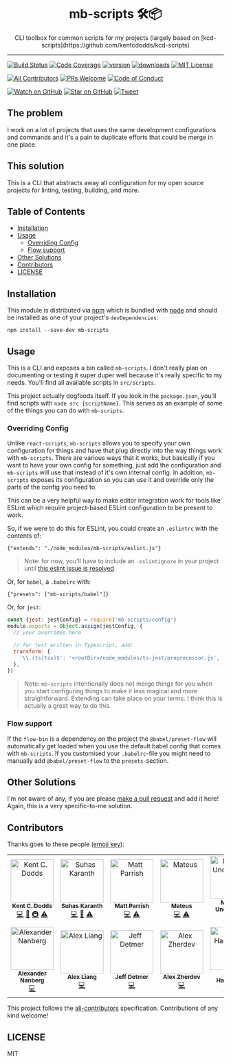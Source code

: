 <div align="center">
<h1>mb-scripts 🛠📦</h1>

<p>CLI toolbox for common scripts for my projects (largely based on [kcd-scripts](https://github.com/kentcdodds/kcd-scripts)</p>
</div>

<hr />

[![Build Status][build-badge]][build]
[![Code Coverage][coverage-badge]][coverage]
[![version][version-badge]][package]
[![downloads][downloads-badge]][npmcharts]
[![MIT License][license-badge]][license]

[![All Contributors](https://img.shields.io/badge/all_contributors-13-orange.svg?style=flat-square)](#contributors)
[![PRs Welcome][prs-badge]][prs]
[![Code of Conduct][coc-badge]][coc]

[![Watch on GitHub][github-watch-badge]][github-watch]
[![Star on GitHub][github-star-badge]][github-star]
[![Tweet][twitter-badge]][twitter]

## The problem

I work on a lot of projects that uses the same development configurations and commands and it's a pain to duplicate efforts that could be merge in one place.

## This solution

This is a CLI that abstracts away all configuration for my open source projects
for linting, testing, building, and more.

## Table of Contents

<!-- START doctoc generated TOC please keep comment here to allow auto update -->
<!-- DON'T EDIT THIS SECTION, INSTEAD RE-RUN doctoc TO UPDATE -->

- [Installation](#installation)
- [Usage](#usage)
  - [Overriding Config](#overriding-config)
  - [Flow support](#flow-support)
- [Other Solutions](#other-solutions)
- [Contributors](#contributors)
- [LICENSE](#license)

<!-- END doctoc generated TOC please keep comment here to allow auto update -->

## Installation

This module is distributed via [npm][npm] which is bundled with [node][node] and
should be installed as one of your project's `devDependencies`:

```
npm install --save-dev mb-scripts
```

## Usage

This is a CLI and exposes a bin called `mb-scripts`. I don't really plan on
documenting or testing it super duper well because it's really specific to my
needs. You'll find all available scripts in `src/scripts`.

This project actually dogfoods itself. If you look in the `package.json`, you'll
find scripts with `node src {scriptName}`. This serves as an example of some
of the things you can do with `mb-scripts`.

### Overriding Config

Unlike `react-scripts`, `mb-scripts` allows you to specify your own
configuration for things and have that plug directly into the way things work
with `mb-scripts`. There are various ways that it works, but basically if you
want to have your own config for something, just add the configuration and
`mb-scripts` will use that instead of it's own internal config. In addition,
`mb-scripts` exposes its configuration so you can use it and override only
the parts of the config you need to.

This can be a very helpful way to make editor integration work for tools like
ESLint which require project-based ESLint configuration to be present to work.

So, if we were to do this for ESLint, you could create an `.eslintrc` with the
contents of:

```
{"extends": "./node_modules/mb-scripts/eslint.js"}
```

> Note: for now, you'll have to include an `.eslintignore` in your project until
> [this eslint issue is resolved](https://github.com/eslint/eslint/issues/9227).

Or, for `babel`, a `.babelrc` with:

```
{"presets": ["mb-scripts/babel"]}
```

Or, for `jest`:

```javascript
const {jest: jestConfig} = require('mb-scripts/config')
module.exports = Object.assign(jestConfig, {
  // your overrides here

  // for test written in Typescript, add:
  transform: {
    '\\.(ts|tsx)$': '<rootDir>/node_modules/ts-jest/preprocessor.js',
  },
})
```

> Note: `mb-scripts` intentionally does not merge things for you when you start
> configuring things to make it less magical and more straightforward. Extending
> can take place on your terms. I think this is actually a great way to do this.

### Flow support

If the `flow-bin` is a dependency on the project the `@babel/preset-flow` will automatically get loaded when you use the default babel config that comes with `mb-scripts`. If you customised your `.babelrc`-file you might need to manually add `@babel/preset-flow` to the `presets`-section.

## Other Solutions

I'm not aware of any, if you are please [make a pull request][prs] and add it
here! Again, this is a very specific-to-me solution.

## Contributors

Thanks goes to these people ([emoji key][emojis]):

<!-- ALL-CONTRIBUTORS-LIST:START - Do not remove or modify this section -->
<!-- prettier-ignore -->
<table><tr><td align="center"><a href="https://kentcdodds.com"><img src="https://avatars.githubusercontent.com/u/1500684?v=3" width="100px;" alt="Kent C. Dodds"/><br /><sub><b>Kent C. Dodds</b></sub></a><br /><a href="https://github.com/Berkmann18/mb-scripts/commits?author=kentcdodds" title="Code">💻</a> <a href="https://github.com/Berkmann18/mb-scripts/commits?author=kentcdodds" title="Documentation">📖</a> <a href="#infra-kentcdodds" title="Infrastructure (Hosting, Build-Tools, etc)">🚇</a> <a href="https://github.com/Berkmann18/mb-scripts/commits?author=kentcdodds" title="Tests">⚠️</a></td><td align="center"><a href="https://github.com/sudo-suhas"><img src="https://avatars2.githubusercontent.com/u/22251956?v=4" width="100px;" alt="Suhas Karanth"/><br /><sub><b>Suhas Karanth</b></sub></a><br /><a href="https://github.com/Berkmann18/mb-scripts/commits?author=sudo-suhas" title="Code">💻</a> <a href="https://github.com/Berkmann18/mb-scripts/issues?q=author%3Asudo-suhas" title="Bug reports">🐛</a> <a href="https://github.com/Berkmann18/mb-scripts/commits?author=sudo-suhas" title="Tests">⚠️</a></td><td align="center"><a href="https://github.com/pbomb"><img src="https://avatars0.githubusercontent.com/u/1402095?v=4" width="100px;" alt="Matt Parrish"/><br /><sub><b>Matt Parrish</b></sub></a><br /><a href="https://github.com/Berkmann18/mb-scripts/commits?author=pbomb" title="Code">💻</a> <a href="https://github.com/Berkmann18/mb-scripts/commits?author=pbomb" title="Tests">⚠️</a></td><td align="center"><a href="https://github.com/mateuscb"><img src="https://avatars3.githubusercontent.com/u/1319157?v=4" width="100px;" alt="Mateus"/><br /><sub><b>Mateus</b></sub></a><br /><a href="https://github.com/Berkmann18/mb-scripts/commits?author=mateuscb" title="Code">💻</a> <a href="https://github.com/Berkmann18/mb-scripts/commits?author=mateuscb" title="Tests">⚠️</a></td><td align="center"><a href="http://macklin.underdown.me"><img src="https://avatars1.githubusercontent.com/u/2344137?v=4" width="100px;" alt="Macklin Underdown"/><br /><sub><b>Macklin Underdown</b></sub></a><br /><a href="https://github.com/Berkmann18/mb-scripts/commits?author=macklinu" title="Code">💻</a> <a href="https://github.com/Berkmann18/mb-scripts/commits?author=macklinu" title="Tests">⚠️</a></td><td align="center"><a href="https://github.com/stereobooster"><img src="https://avatars2.githubusercontent.com/u/179534?v=4" width="100px;" alt="stereobooster"/><br /><sub><b>stereobooster</b></sub></a><br /><a href="https://github.com/Berkmann18/mb-scripts/commits?author=stereobooster" title="Code">💻</a> <a href="https://github.com/Berkmann18/mb-scripts/commits?author=stereobooster" title="Tests">⚠️</a></td><td align="center"><a href="http://dsds.io"><img src="https://avatars0.githubusercontent.com/u/410792?v=4" width="100px;" alt="Dony Sukardi"/><br /><sub><b>Dony Sukardi</b></sub></a><br /><a href="https://github.com/Berkmann18/mb-scripts/issues?q=author%3Adonysukardi" title="Bug reports">🐛</a> <a href="https://github.com/Berkmann18/mb-scripts/commits?author=donysukardi" title="Code">💻</a></td></tr><tr><td align="center"><a href="https://alexandernanberg.com"><img src="https://avatars3.githubusercontent.com/u/8997319?v=4" width="100px;" alt="Alexander Nanberg"/><br /><sub><b>Alexander Nanberg</b></sub></a><br /><a href="https://github.com/Berkmann18/mb-scripts/commits?author=alexandernanberg" title="Code">💻</a></td><td align="center"><a href="https://github.com/fobbyal"><img src="https://avatars2.githubusercontent.com/u/7818365?v=4" width="100px;" alt="Alex Liang"/><br /><sub><b>Alex Liang</b></sub></a><br /><a href="https://github.com/Berkmann18/mb-scripts/commits?author=fobbyal" title="Code">💻</a></td><td align="center"><a href="http://www.jeffdetmer.com"><img src="https://avatars1.githubusercontent.com/u/649578?v=4" width="100px;" alt="Jeff Detmer"/><br /><sub><b>Jeff Detmer</b></sub></a><br /><a href="https://github.com/Berkmann18/mb-scripts/commits?author=shellthor" title="Code">💻</a></td><td align="center"><a href="https://twitter.com/endymion_r"><img src="https://avatars3.githubusercontent.com/u/93752?v=4" width="100px;" alt="Alex Zherdev"/><br /><sub><b>Alex Zherdev</b></sub></a><br /><a href="https://github.com/Berkmann18/mb-scripts/commits?author=alexzherdev" title="Code">💻</a></td><td align="center"><a href="https://github.com/adamdharrington"><img src="https://avatars0.githubusercontent.com/u/5477801?v=4" width="100px;" alt="Adam Harrington"/><br /><sub><b>Adam Harrington</b></sub></a><br /><a href="https://github.com/Berkmann18/mb-scripts/commits?author=adamdharrington" title="Code">💻</a> <a href="https://github.com/Berkmann18/mb-scripts/commits?author=adamdharrington" title="Tests">⚠️</a></td><td align="center"><a href="http://maxcubing.wordpress.com"><img src="https://avatars0.githubusercontent.com/u/8260834?v=4" width="100px;" alt="Maximilian Berkmann"/><br /><sub><b>Maximilian Berkmann</b></sub></a><br /><a href="https://github.com/Berkmann18/mb-scripts/commits?author=Berkmann18" title="Code">💻</a> <a href="#maintenance-Berkmann18" title="Maintenance">🚧</a> <a href="#ideas-Berkmann18" title="Ideas, Planning, & Feedback">🤔</a> <a href="https://github.com/Berkmann18/mb-scripts/commits?author=Berkmann18" title="Documentation">📖</a> <a href="https://github.com/Berkmann18/mb-scripts/commits?author=Berkmann18" title="Tests">⚠️</a></td></tr></table>

<!-- ALL-CONTRIBUTORS-LIST:END -->

This project follows the [all-contributors][all-contributors] specification.
Contributions of any kind welcome!

## LICENSE

MIT

[npm]: https://www.npmjs.com/
[node]: https://nodejs.org
[build-badge]: https://img.shields.io/travis/Berkmann18/mb-scripts.svg?style=flat-square
[build]: https://travis-ci.org/Berkmann18/mb-scripts
[coverage-badge]: https://img.shields.io/codecov/c/github/Berkmann18/mb-scripts.svg?style=flat-square
[coverage]: https://codecov.io/github/Berkmann18/mb-scripts
[version-badge]: https://img.shields.io/npm/v/mb-scripts.svg?style=flat-square
[package]: https://www.npmjs.com/package/mb-scripts
[downloads-badge]: https://img.shields.io/npm/dm/mb-scripts.svg?style=flat-square
[npmcharts]: http://npmcharts.com/compare/mb-scripts
[license-badge]: https://img.shields.io/npm/l/mb-scripts.svg?style=flat-square
[license]: https://github.com/Berkmann18/mb-scripts/blob/master/LICENSE
[prs-badge]: https://img.shields.io/badge/PRs-welcome-brightgreen.svg?style=flat-square
[prs]: http://makeapullrequest.com
[donate-badge]: https://img.shields.io/badge/$-support-green.svg?style=flat-square
[coc-badge]: https://img.shields.io/badge/code%20of-conduct-ff69b4.svg?style=flat-square
[coc]: https://github.com/Berkmann18/mb-scripts/blob/master/other/CODE_OF_CONDUCT.md
[github-watch-badge]: https://img.shields.io/github/watchers/Berkmann18/mb-scripts.svg?style=social
[github-watch]: https://github.com/Berkmann18/mb-scripts/watchers
[github-star-badge]: https://img.shields.io/github/stars/Berkmann18/mb-scripts.svg?style=social
[github-star]: https://github.com/Berkmann18/mb-scripts/stargazers
[twitter]: https://twitter.com/intent/tweet?text=Check%20out%20mb-scripts!%20https://github.com/Berkmann18/mb-scripts%20%F0%9F%91%8D
[twitter-badge]: https://img.shields.io/twitter/url/https/github.com/Berkmann18/mb-scripts.svg?style=social
[emojis]: https://allcontributors.org/docs/en/emoji-key
[all-contributors]: https://github.com/all-contributors/all-contributors
